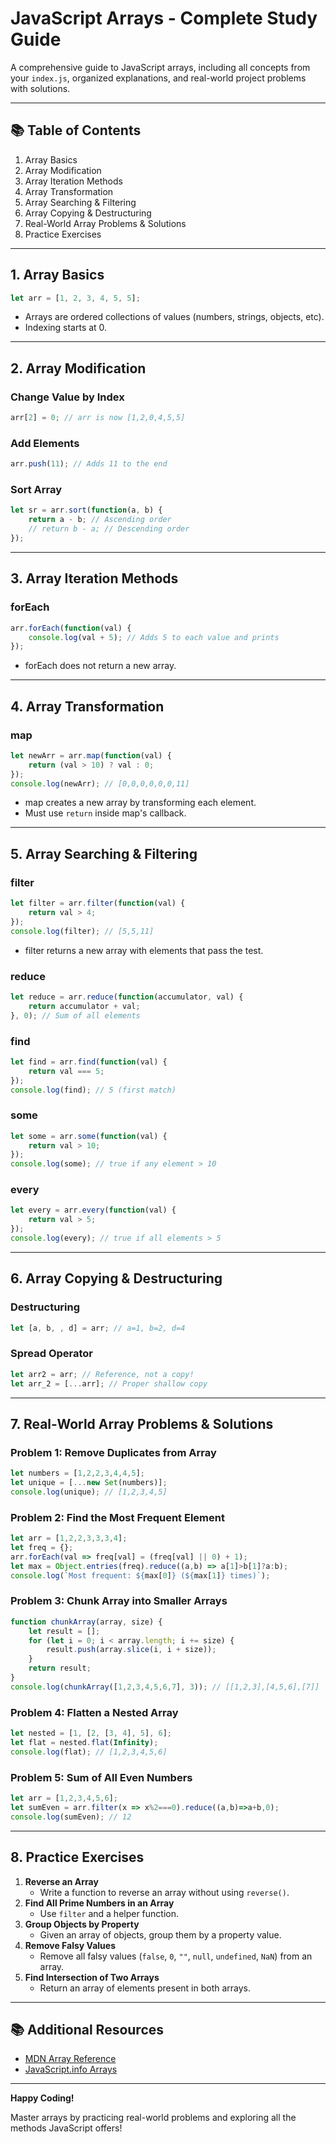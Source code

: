 # JavaScript Arrays - Complete Study Guide

A comprehensive guide to JavaScript arrays, including all concepts from your `index.js`, organized explanations, and real-world project problems with solutions.

---

## 📚 Table of Contents
1. Array Basics
2. Array Modification
3. Array Iteration Methods
4. Array Transformation
5. Array Searching & Filtering
6. Array Copying & Destructuring
7. Real-World Array Problems & Solutions
8. Practice Exercises

---

## 1. Array Basics

```js
let arr = [1, 2, 3, 4, 5, 5];
```
- Arrays are ordered collections of values (numbers, strings, objects, etc).
- Indexing starts at 0.

---

## 2. Array Modification

### Change Value by Index
```js
arr[2] = 0; // arr is now [1,2,0,4,5,5]
```

### Add Elements
```js
arr.push(11); // Adds 11 to the end
```

### Sort Array
```js
let sr = arr.sort(function(a, b) {
    return a - b; // Ascending order
    // return b - a; // Descending order
});
```

---

## 3. Array Iteration Methods

### forEach
```js
arr.forEach(function(val) {
    console.log(val + 5); // Adds 5 to each value and prints
});
```
- forEach does not return a new array.

---

## 4. Array Transformation

### map
```js
let newArr = arr.map(function(val) {
    return (val > 10) ? val : 0;
});
console.log(newArr); // [0,0,0,0,0,0,11]
```
- map creates a new array by transforming each element.
- Must use `return` inside map's callback.

---

## 5. Array Searching & Filtering

### filter
```js
let filter = arr.filter(function(val) {
    return val > 4;
});
console.log(filter); // [5,5,11]
```
- filter returns a new array with elements that pass the test.

### reduce
```js
let reduce = arr.reduce(function(accumulator, val) {
    return accumulator + val;
}, 0); // Sum of all elements
```

### find
```js
let find = arr.find(function(val) {
    return val === 5;
});
console.log(find); // 5 (first match)
```

### some
```js
let some = arr.some(function(val) {
    return val > 10;
});
console.log(some); // true if any element > 10
```

### every
```js
let every = arr.every(function(val) {
    return val > 5;
});
console.log(every); // true if all elements > 5
```

---

## 6. Array Copying & Destructuring

### Destructuring
```js
let [a, b, , d] = arr; // a=1, b=2, d=4
```

### Spread Operator
```js
let arr2 = arr; // Reference, not a copy!
let arr_2 = [...arr]; // Proper shallow copy
```

---

## 7. Real-World Array Problems & Solutions

### Problem 1: Remove Duplicates from Array
```js
let numbers = [1,2,2,3,4,4,5];
let unique = [...new Set(numbers)];
console.log(unique); // [1,2,3,4,5]
```

### Problem 2: Find the Most Frequent Element
```js
let arr = [1,2,2,3,3,3,4];
let freq = {};
arr.forEach(val => freq[val] = (freq[val] || 0) + 1);
let max = Object.entries(freq).reduce((a,b) => a[1]>b[1]?a:b);
console.log(`Most frequent: ${max[0]} (${max[1]} times)`);
```

### Problem 3: Chunk Array into Smaller Arrays
```js
function chunkArray(array, size) {
    let result = [];
    for (let i = 0; i < array.length; i += size) {
        result.push(array.slice(i, i + size));
    }
    return result;
}
console.log(chunkArray([1,2,3,4,5,6,7], 3)); // [[1,2,3],[4,5,6],[7]]
```

### Problem 4: Flatten a Nested Array
```js
let nested = [1, [2, [3, 4], 5], 6];
let flat = nested.flat(Infinity);
console.log(flat); // [1,2,3,4,5,6]
```

### Problem 5: Sum of All Even Numbers
```js
let arr = [1,2,3,4,5,6];
let sumEven = arr.filter(x => x%2===0).reduce((a,b)=>a+b,0);
console.log(sumEven); // 12
```

---

## 8. Practice Exercises

1. **Reverse an Array**
   - Write a function to reverse an array without using `reverse()`.
2. **Find All Prime Numbers in an Array**
   - Use `filter` and a helper function.
3. **Group Objects by Property**
   - Given an array of objects, group them by a property value.
4. **Remove Falsy Values**
   - Remove all falsy values (`false`, `0`, `""`, `null`, `undefined`, `NaN`) from an array.
5. **Find Intersection of Two Arrays**
   - Return an array of elements present in both arrays.

---

## 📚 Additional Resources
- [MDN Array Reference](https://developer.mozilla.org/en-US/docs/Web/JavaScript/Reference/Global_Objects/Array)
- [JavaScript.info Arrays](https://javascript.info/array)

---

**Happy Coding!**

Master arrays by practicing real-world problems and exploring all the methods JavaScript offers!
